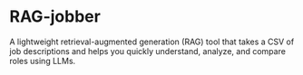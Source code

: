 # RAG-jobber
A lightweight retrieval-augmented generation (RAG) tool that takes a CSV of job descriptions and helps you quickly understand, analyze, and compare roles using LLMs.
